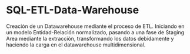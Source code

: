 # SQL-ETL-Data-Warehouse
  Creación de un Datawarehouse mediante el proceso de ETL. Iniciando en un modelo Entidad-Relación normalizado, pasando a una fase de Staging Area mediante la extracción,  transformando los datos debidamente y haciendo la carga en el datawarehouse multidimensional.
